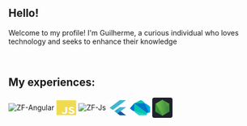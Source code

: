 ## Hello!
Welcome to my profile! I'm Guilherme, a curious individual who loves technology and seeks to enhance their knowledge
  
<div style="display: inline_block"><br>
  
  ## My experiences:
  
  <img  align="center" alt="ZF-Angular" height="30" width="40" src="https://cdn.jsdelivr.net/gh/devicons/devicon@latest/icons/angular/angular-original.svg" />
  <img align="center" alt="ZF-Js" height="30" width="40" src="https://raw.githubusercontent.com/devicons/devicon/master/icons/javascript/javascript-plain.svg">
  <img align="center" alt="ZF-Js" height="30" width="40" src="https://cdn.jsdelivr.net/gh/devicons/devicon@latest/icons/typescript/typescript-original.svg" />
  <img align="center" alt="ZF-Flutter" height="30" width="40" src="https://raw.githubusercontent.com/devicons/devicon/master/icons/flutter/flutter-original.svg">
  <img align="center" alt="ZF-Dart" height="30" width="40" src="https://raw.githubusercontent.com/devicons/devicon/master/icons/dart/dart-original.svg">
  <img align="center" alt="NodeJS" height="40" width="40" src="https://github.com/gui-bus/TechIcons/blob/main/dark/NodeJS.svg">
</div>
</br>
 
  
